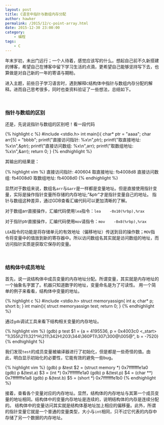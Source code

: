 ```yaml
---
layout: post
title: C语言中指针与数组内存分配
author: hawker
permalink: /2015/12/c-point-array.html
date: 2015-12-30 23:00:00
category:
    - 编程
tags:
    - C
---
```

年末岁初，未出门远行；一个人待着，感觉应该写的什么。想起自己前不久新搭建的博客，希望自己在博客中留下学习生活的点滴，更希望自己能够坚持写下去，也算做是对自己新的一年的寄语与期盼。

进入主题，前些日子学习语言时，遇到解释`C`结构体中指针与数组内存分配的解释。进而自己思考很多，同时也查资料验证了一些想法，总结如下。

&nbsp;

### 指针与数组的区别

还是，先说说指针与数组的区别吧！看一段代码

{% highlight c %}
#include <stdio.h>
    int main(){
        char* ptr = "aaaa";
        char arr[5] = "bbbb";
        printf("直接访问指针: %x\n",ptr);
        printf("取直接地址: %x\n",&ptr);
        printf("直接访问数组: %x\n",arr);
        printf("取数组地址: %x\n",&arr);
        return 0;
    }
{% endhighlight %}

其输出的结果是：

{% highlight vim %}
    直接访问指针: 400604
    取直接地址: fb4008d8
    直接访问数组: fb4008d0
    取数组地址: fb4008d0
{% endhighlight %}

显然对于数组来说，数组名`arr`与`&arr`是一样都是变量地址。但是直接使用指针变量，实际是操作指针变量所存储的内存地址;"&ptr"才是指针变量自己的地址。
指针与数组这种差异，通过GDB查看汇编代码可以更加清晰的了解。

对于数组arr直接操作，汇编代码使用`lea`指令：`lea    -0x10(%rbp),%rax`

对于指针ptr直接操作，汇编代码使用`mov`请指令：`mov    -0x8(%rbp),%rax`

`LEA`指令的功能是将存储单元的有效地址（偏移地址）传送到目的操作数；`MOV`指令将变量中的值放到新的寄存器中。所以访问数组名其实就是访问数组的地址，而访问指针实质是获取它保存的变量。

&nbsp;

### 结构体中成员地址

首先，说一说结构体中成员变量的内存地址分配。所谓变量，其实就是内存地址的一个抽象名字罢了。机器只知道数字的地址，变量命名是为了可读性。
用一个简单的例子来看看，结构体中变量的地址。

{% highlight c %}
    #include <stdio.h>
    struct memoryassign{
        int a;
        char* p;
        short b;
    }
    int main(){
        struct memoryassign test;
        return 0;
    }
{% endhighlight %}

通过`gdb`调试工具来看下结构相关变量的内存地址。

{% highlight vim %}
    (gdb) p test
    $1 = {a = 4195536, p = 0x4003c0 <_start> "1\355I\211\321^H\211\342H\203\344\360PTI\307\300@\005@", b = -7520}
{% endhighlight %}

我们发现`test`的成员变量被编译器进行了初始化，但是都是一些奇怪的值。由此，明白显示初始化的必要性，它能有效的避免一些bug。

{% highlight vim %}
    (gdb) p &test
    $2 = (struct memory *) 0x7fffffffe1a0
    (gdb) p &(test.a)
    $3 = (int *) 0x7fffffffe1a0
    (gdb) p &(test.p)
    $4 = (char **) 0x7fffffffe1a8
    (gdb) p &(test.b)
    $5 = (short *) 0x7fffffffe1b0
{% endhighlight %}

接着，查看各个变量对应的内存地址。显然，结构体的内存地址与其第一个成员变量的地址相同。结构体中的变量内存地址是连续的，说明结构体的内存是连续分配的。
结构体中的变量访问其实就是结构体基地址加上相应的偏移量。此外，所谓的指针变量它就是一个普通的变量类型，大小与`int`相同，只不过它代表的内存中存储了另一个数据的内存地址。


